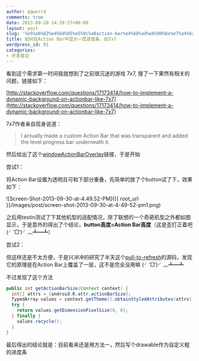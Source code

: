 ```yaml
---
author: qqwerrd
comments: true
date: 2013-09-28 14:39:27+00:00
layout: post
slug: '%e5%a6%82%e4%bd%95%e5%9c%a8action-bar%e4%b8%ad%e6%98%be%e7%a4%ba%e4%b8%80%e5%b1%82%e8%bf%9b%e5%ba%a6%e6%9d%a1%ef%bc%8c%e5%a6%827x7'
title: 如何在Action Bar中显示一层进度条，如7x7
wordpress_id: 91
categories:
- 开发笔记
---
```


看到这个需求第一时间我就想到了之前很沉迷的游戏 7x7, 搜了一下果然有相关的问题，链接如下：

[http://stackoverflow.com/questions/17173414/how-to-implement-a-dynamic-background-on-actionbar-like-7x7](http://stackoverflow.com/questions/17173414/how-to-implement-a-dynamic-background-on-actionbar-like-7x7)

7x7作者亲自现身说道：


> I actually made a custom Action Bar that was transparent and added the level progress bar underneath it.


然后给出了这个[windowActionBarOverlay](http://developer.android.com/reference/android/R.attr.html#windowActionBarOverlay)链接，于是开始

尝试1：

将Action Bar设置为透明且可和下部分重叠，先简单的放了个button试了下，效果如下：

![Screen-Shot-2013-09-30-at-4.49.52-PM]({{ root_url }}/images/post/screen-shot-2013-09-30-at-4-49-52-pm1.png)

之后用testin测试了下其他机型的适配情况，除了联想的一个奇葩机型之外都如图显示，于是意外的得出了个结论，**button高度=Action Bar高度**（这是歪打正着吧(╯‵□′)╯︵┻━┻）

尝试2：

但这样还是不太方便，于是兴冲冲的研究了半天这个[pull-to-refresh](https://github.com/chrisbanes/ActionBar-PullToRefresh)的源码，发现它的原理是在Action Bar上覆盖了一层，这不是完全没用嘛 (╯‵□′)╯︵┻━┻

不过发现了这个方法

```java
public int getActionBarSize(Context context) {
  int[] attrs = {android.R.attr.actionBarSize};
  TypedArray values = context.getTheme().obtainStyledAttributes(attrs);
  try {
    return values.getDimensionPixelSize(0, 0);
  } finally {
    values.recycle();
  }
}
```
最后得出的结论就是：目前看来还是用方法一，然后写个drawable作为自定义粗的进度条
